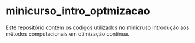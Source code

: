 # minicurso_intro_optmizacao
Este repositório contém os códigos utilizados no minicruso Introdução aos métodos computacionais em otimização contínua.
